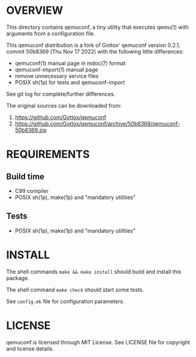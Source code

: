OVERVIEW
========

This directory contains qemuconf, a tiny utility that executes qemu(1) with
arguments from a configuration file.

This qemuconf distribution is a fork of Gottox' qemuconf version 0.2.1, commit
50b8369 (Thu Nov 17 2022) with the following little differences:
  * qemuconf(1) manual page in mdoc(7) format
  * qemuconf-import(1) manual page
  * remove unnecessary service files
  * POSIX sh(1p) for tests and qemuconf-import

See git log for complete/further differences.

The original sources can be downloaded from:
  1. https://github.com/Gottox/qemuconf
  2. https://github.com/Gottox/qemuconf/archive/50b8369/qemuconf-50b8369.zip


REQUIREMENTS
============

Build time
----------
  * C99 compiler
  * POSIX sh(1p), make(1p) and "mandatory utilities"

Tests
-----
  * POSIX sh(1p), make(1p) and "mandatory utilities"


INSTALL
=======

The shell commands `make && make install` should build and install this
package.

The shell command `make check` should start some tests.

See `config.mk` file for configuration parameters.


LICENSE
=======

qemuconf is licensed through MIT License.
See LICENSE file for copyright and license details.
